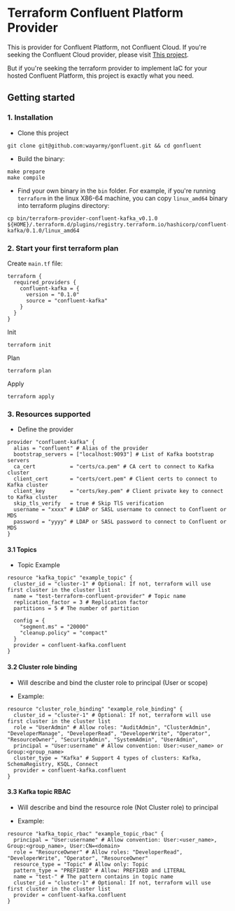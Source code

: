 # Terraform Confluent Platform Provider

This is provider for Confluent Platform, not Confluent Cloud. If you're seeking the Confluent Cloud provider, please visit [This project](https://github.com/Mongey/terraform-provider-confluentcloud). 

But if you're seeking the terraform provider to implement IaC for your hosted Confluent Platform, this project is exactly what you need.

## Getting started

### 1. Installation

- Clone this project

```
git clone git@github.com:wayarmy/gonfluent.git && cd gonfluent
```

- Build the binary:

```
make prepare
make compile
```

- Find your own binary in the `bin` folder. For example, if you're running `terraform` in the linux X86-64 machine, you can copy `linux_amd64` binary into terraform plugins directory:

```
cp bin/terraform-provider-confluent-kafka_v0.1.0 ${HOME}/.terraform.d/plugins/registry.terraform.io/hashicorp/confluent-kafka/0.1.0/linux_amd64
```

### 2. Start your first terraform plan

Create `main.tf` file:

```shell script
terraform {
  required_providers {
    confluent-kafka = {
      version = "0.1.0"
      source = "confluent-kafka"
    }
  }
}
```

Init

```shell script
terraform init
```

Plan

```shell script
terraform plan
```

Apply

```shell script
terraform apply
```

### 3. Resources supported

- Define the provider

```shell
provider "confluent-kafka" {
  alias = "confluent" # Alias of the provider
  bootstrap_servers = ["localhost:9093"] # List of Kafka bootstrap servers
  ca_cert           = "certs/ca.pem" # CA cert to connect to Kafka cluster
  client_cert       = "certs/cert.pem" # Client certs to connect to Kafka cluster
  client_key        = "certs/key.pem" # Client private key to connect to Kafka cluster
  skip_tls_verify   = true # Skip TlS verification
  username = "xxxx" # LDAP or SASL username to connect to Confluent or MDS
  password = "yyyy" # LDAP or SASL password to connect to Confluent or MDS
}
```

#### 3.1 Topics

- Topic Example

```shell script
resource "kafka_topic" "example_topic" {
  cluster_id = "cluster-1" # Optional: If not, terraform will use first cluster in the cluster list
  name = "test-terraform-confluent-provider" # Topic name
  replication_factor = 3 # Replication factor
  partitions = 5 # The number of partition

  config = {
    "segment.ms" = "20000"
    "cleanup.policy" = "compact"
  }
  provider = confluent-kafka.confluent
}
```

#### 3.2 Cluster role binding

- Will describe and bind the cluster role to principal (User or scope)

- Example:

```shell
resource "cluster_role_binding" "example_role_binding" {
  cluster_id = "cluster-1" # Optional: If not, terraform will use first cluster in the cluster list
  role = "UserAdmin" # Allow roles: "AuditAdmin", "ClusterAdmin", "DeveloperManage", "DeveloperRead", "DeveloperWrite", "Operator", "ResourceOwner", "SecurityAdmin", "SystemAdmin", "UserAdmin",
  principal = "User:username" # Allow convention: User:<user_name> or Group:<group_name>
  cluster_type = "Kafka" # Support 4 types of clusters: Kafka, SchemaRegistry, KSQL, Connect
  provider = confluent-kafka.confluent
}
```

#### 3.3 Kafka topic RBAC

- Will describe and bind the resource role (Not Cluster role) to principal

- Example:

```shell
resource "kafka_topic_rbac" "example_topic_rbac" {
  principal = "User:username" # Allow convention: User:<user_name>, Group:<group_name>, User:CN=<domain>
  role = "ResourceOwner" # Allow roles: "DeveloperRead", "DeveloperWrite", "Operator", "ResourceOwner"
  resource_type = "Topic" # Allow only: Topic
  pattern_type = "PREFIXED" # Allow: PREFIXED and LITERAL
  name = "test-" # The pattern contains in topic name
  cluster_id = "cluster-1" # Optional: If not, terraform will use first cluster in the cluster list
  provider = confluent-kafka.confluent
}

```
